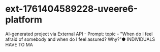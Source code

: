 # ext-1761404589228-uveere6-platform
AI-generated project via External API - Prompt: topic - "When do I feel afraid of somebody and when do I feel assured? Why?"● INDIVIDUALS HAVE TO MA
